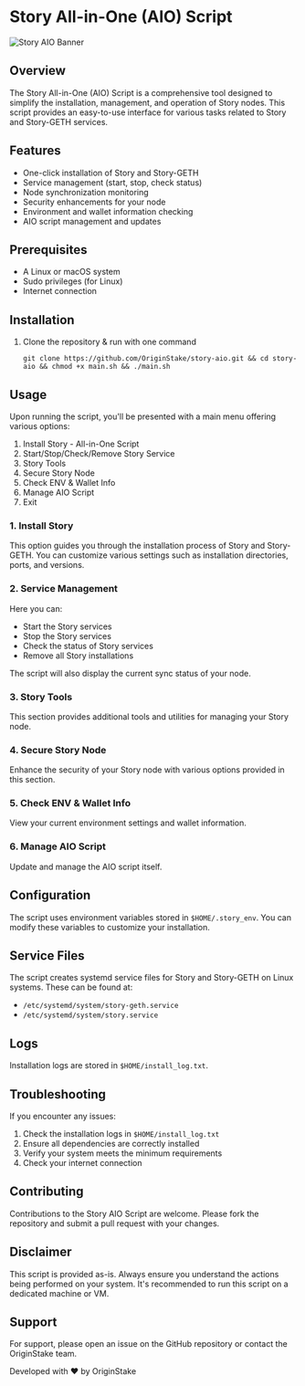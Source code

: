 # Story All-in-One (AIO) Script

 ![Story AIO Banner](https://res.cloudinary.com/ghostdigital/image/upload/v1728839692/Image_2024-10-14_3_2x_emjcnu.png)

## Overview

The Story All-in-One (AIO) Script is a comprehensive tool designed to simplify the installation, management, and operation of Story nodes. This script provides an easy-to-use interface for various tasks related to Story and Story-GETH services.

## Features

* One-click installation of Story and Story-GETH
* Service management (start, stop, check status)
* Node synchronization monitoring
* Security enhancements for your node
* Environment and wallet information checking
* AIO script management and updates

## Prerequisites

* A Linux or macOS system
* Sudo privileges (for Linux)
* Internet connection

## Installation



1. Clone the repository & run with one command

   ```
   git clone https://github.com/OriginStake/story-aio.git && cd story-aio && chmod +x main.sh && ./main.sh
   ```

## Usage

Upon running the script, you'll be presented with a main menu offering various options:



1. Install Story - All-in-One Script
2. Start/Stop/Check/Remove Story Service
3. Story Tools
4. Secure Story Node
5. Check ENV & Wallet Info
6. Manage AIO Script
7. Exit

### 1. Install Story

This option guides you through the installation process of Story and Story-GETH. You can customize various settings such as installation directories, ports, and versions.

### 2. Service Management

Here you can:

* Start the Story services
* Stop the Story services
* Check the status of Story services
* Remove all Story installations

The script will also display the current sync status of your node.

### 3. Story Tools

This section provides additional tools and utilities for managing your Story node.

### 4. Secure Story Node

Enhance the security of your Story node with various options provided in this section.

### 5. Check ENV & Wallet Info

View your current environment settings and wallet information.

### 6. Manage AIO Script

Update and manage the AIO script itself.

## Configuration

The script uses environment variables stored in `$HOME/.story_env`. You can modify these variables to customize your installation.

## Service Files

The script creates systemd service files for Story and Story-GETH on Linux systems. These can be found at:

* `/etc/systemd/system/story-geth.service`
* `/etc/systemd/system/story.service`

## Logs

Installation logs are stored in `$HOME/install_log.txt`.

## Troubleshooting

If you encounter any issues:



1. Check the installation logs in `$HOME/install_log.txt`
2. Ensure all dependencies are correctly installed
3. Verify your system meets the minimum requirements
4. Check your internet connection

## Contributing

Contributions to the Story AIO Script are welcome. Please fork the repository and submit a pull request with your changes.

## Disclaimer

This script is provided as-is. Always ensure you understand the actions being performed on your system. It's recommended to run this script on a dedicated machine or VM.

## Support

For support, please open an issue on the GitHub repository or contact the OriginStake team.


Developed with ❤️ by OriginStake
